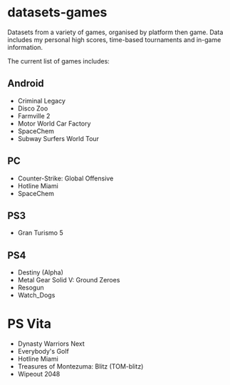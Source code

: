 datasets-games
====================
Datasets from a variety of games, organised by platform then game. Data includes my personal high scores, time-based tournaments and in-game information.

The current list of games includes:

## Android
* Criminal Legacy
* Disco Zoo
* Farmville 2
* Motor World Car Factory
* SpaceChem
* Subway Surfers World Tour

## PC
* Counter-Strike: Global Offensive
* Hotline Miami
* SpaceChem

## PS3
* Gran Turismo 5

## PS4
* Destiny (Alpha)
* Metal Gear Solid V: Ground Zeroes
* Resogun
* Watch_Dogs

# PS Vita
* Dynasty Warriors Next
* Everybody's Golf
* Hotline Miami
* Treasures of Montezuma: Blitz (TOM-blitz)
* Wipeout 2048

